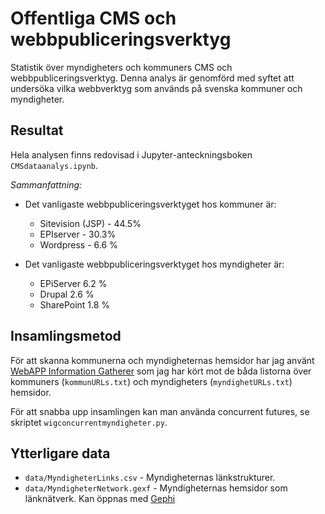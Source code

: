 # Offentliga CMS och webbpubliceringsverktyg

Statistik över myndigheters och kommuners CMS och webbpubliceringsverktyg.
Denna analys är genomförd med syftet att undersöka vilka webbverktyg som används
på svenska kommuner och myndigheter.


## Resultat

Hela analysen finns redovisad i Jupyter-anteckningsboken `CMSdataanalys.ipynb`.

*Sammanfattning:*

* Det vanligaste webbpubliceringsverktyget hos kommuner är:
  * Sitevision (JSP) - 44.5%
  * EPIserver - 30.3%
  * Wordpress - 6.6 %



* Det vanligaste webbpubliceringsverktyget hos myndigheter är:
  * EPiServer 6.2 %
  * Drupal 2.6 %
  * SharePoint 1.8 %



## Insamlingsmetod

För att skanna kommunerna och myndigheternas hemsidor har jag använt
[WebAPP Information Gatherer](https://github.com/jekyc/wig) som jag har kört
mot de båda listorna över kommuners (`kommunURLs.txt`) och myndigheters
(`myndighetURLs.txt`) hemsidor.

För att snabba upp insamlingen kan man använda concurrent futures, se
skriptet `wigconcurrentmyndigheter.py`.


## Ytterligare data

* `data/MyndigheterLinks.csv` - Myndigheternas länkstrukturer.
* `data/MyndigheterNetwork.gexf` - Myndigheternas hemsidor som länknätverk. Kan öppnas med [Gephi](https://gephi.org) 
